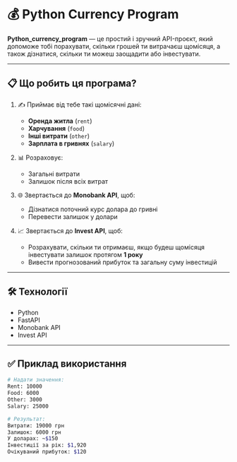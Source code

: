 # 💰 Python Currency Program

**Python_currency_program** — це простий і зручний API-проєкт, який допоможе тобі порахувати, скільки грошей ти витрачаєш щомісяця, а також дізнатися, скільки ти можеш заощадити або інвестувати.

---

## 📋 Що робить ця програма?

1. ✍️ Приймає від тебе такі щомісячні дані:
   - **Оренда житла** (`rent`)
   - **Харчування** (`food`)
   - **Інші витрати** (`other`)
   - **Зарплата в гривнях** (`salary`)

2. 📊 Розраховує:
   - Загальні витрати
   - Залишок після всіх витрат

3. 🌐 Звертається до **Monobank API**, щоб:
   - Дізнатися поточний курс долара до гривні
   - Перевести залишок у долари

4. 📈 Звертається до **Invest API**, щоб:
   - Розрахувати, скільки ти отримаєш, якщо будеш щомісяця інвестувати залишок протягом **1 року**
   - Вивести прогнозований прибуток та загальну суму інвестицій

---

## 🛠 Технології

- Python
- FastAPI
- Monobank API
- Invest API

---

## ✅ Приклад використання

```bash
# Надати значення:
Rent: 10000
Food: 6000
Other: 3000
Salary: 25000

# Результат:
Витрати: 19000 грн
Залишок: 6000 грн
У доларах: ~$150
Інвестиції за рік: $1,920
Очікуваний прибуток: $120